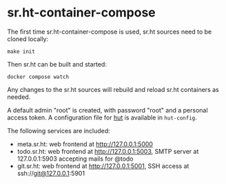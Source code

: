 # sr.ht-container-compose

The first time sr.ht-container-compose is used, sr.ht sources need to be cloned
locally:

    make init

Then sr.ht can be built and started:

    docker compose watch

Any changes to the sr.ht sources will rebuild and reload sr.ht containers as
needed.

A default admin "root" is created, with password "root" and a personal access
token. A configuration file for [hut] is available in `hut-config`.

The following services are included:

- meta.sr.ht: web frontend at http://127.0.0.1:5000
- todo.sr.ht: web frontend at http://127.0.0.1:5003,
  SMTP server at 127.0.0.1:5903 accepting mails for @todo
- git.sr.ht: web frontend at http://127.0.0.1:5001,
  SSH access at ssh://git@127.0.0.1:5901

[hut]: https://sr.ht/~emersion/hut/
